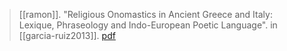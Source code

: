 > [[ramon]]. "Religious Onomastics in Ancient Greece and Italy: Lexique, Phraseology and Indo-European Poetic Language". in [[garcia-ruiz2013]]. [pdf](a/j-ramon2013.pdf)